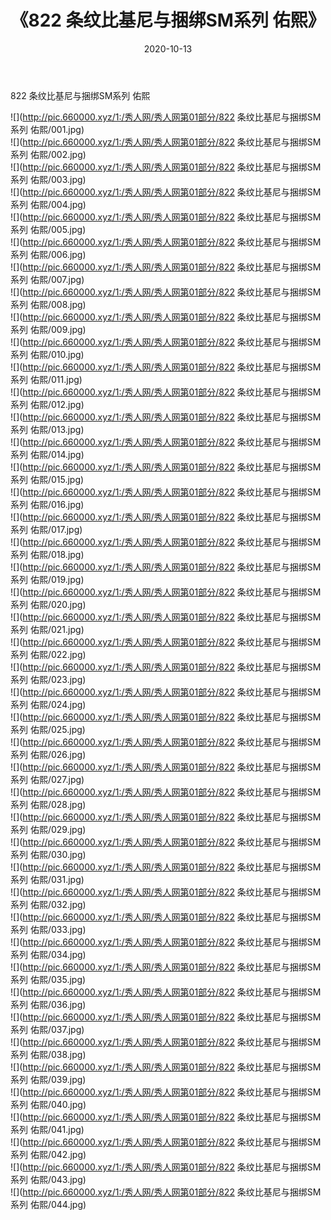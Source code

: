 ﻿---
layout: post
title:  《822 条纹比基尼与捆绑SM系列 佑熙》
date:   2020-10-13
img: http://pic.660000.xyz/1:/秀人网/秀人网第01部分/822 条纹比基尼与捆绑SM系列 佑熙/000.jpg
categories: [美女, 清纯, 唯美]
---

822 条纹比基尼与捆绑SM系列 佑熙

  ![](http://pic.660000.xyz/1:/秀人网/秀人网第01部分/822 条纹比基尼与捆绑SM系列 佑熙/001.jpg) <br> ![](http://pic.660000.xyz/1:/秀人网/秀人网第01部分/822 条纹比基尼与捆绑SM系列 佑熙/002.jpg) <br> ![](http://pic.660000.xyz/1:/秀人网/秀人网第01部分/822 条纹比基尼与捆绑SM系列 佑熙/003.jpg) <br> ![](http://pic.660000.xyz/1:/秀人网/秀人网第01部分/822 条纹比基尼与捆绑SM系列 佑熙/004.jpg) <br> ![](http://pic.660000.xyz/1:/秀人网/秀人网第01部分/822 条纹比基尼与捆绑SM系列 佑熙/005.jpg) <br> ![](http://pic.660000.xyz/1:/秀人网/秀人网第01部分/822 条纹比基尼与捆绑SM系列 佑熙/006.jpg) <br> ![](http://pic.660000.xyz/1:/秀人网/秀人网第01部分/822 条纹比基尼与捆绑SM系列 佑熙/007.jpg) <br> ![](http://pic.660000.xyz/1:/秀人网/秀人网第01部分/822 条纹比基尼与捆绑SM系列 佑熙/008.jpg) <br> ![](http://pic.660000.xyz/1:/秀人网/秀人网第01部分/822 条纹比基尼与捆绑SM系列 佑熙/009.jpg) <br> ![](http://pic.660000.xyz/1:/秀人网/秀人网第01部分/822 条纹比基尼与捆绑SM系列 佑熙/010.jpg) <br> ![](http://pic.660000.xyz/1:/秀人网/秀人网第01部分/822 条纹比基尼与捆绑SM系列 佑熙/011.jpg) <br> ![](http://pic.660000.xyz/1:/秀人网/秀人网第01部分/822 条纹比基尼与捆绑SM系列 佑熙/012.jpg) <br> ![](http://pic.660000.xyz/1:/秀人网/秀人网第01部分/822 条纹比基尼与捆绑SM系列 佑熙/013.jpg) <br> ![](http://pic.660000.xyz/1:/秀人网/秀人网第01部分/822 条纹比基尼与捆绑SM系列 佑熙/014.jpg) <br> ![](http://pic.660000.xyz/1:/秀人网/秀人网第01部分/822 条纹比基尼与捆绑SM系列 佑熙/015.jpg) <br> ![](http://pic.660000.xyz/1:/秀人网/秀人网第01部分/822 条纹比基尼与捆绑SM系列 佑熙/016.jpg) <br> ![](http://pic.660000.xyz/1:/秀人网/秀人网第01部分/822 条纹比基尼与捆绑SM系列 佑熙/017.jpg) <br> ![](http://pic.660000.xyz/1:/秀人网/秀人网第01部分/822 条纹比基尼与捆绑SM系列 佑熙/018.jpg) <br> ![](http://pic.660000.xyz/1:/秀人网/秀人网第01部分/822 条纹比基尼与捆绑SM系列 佑熙/019.jpg) <br> ![](http://pic.660000.xyz/1:/秀人网/秀人网第01部分/822 条纹比基尼与捆绑SM系列 佑熙/020.jpg) <br> ![](http://pic.660000.xyz/1:/秀人网/秀人网第01部分/822 条纹比基尼与捆绑SM系列 佑熙/021.jpg) <br> ![](http://pic.660000.xyz/1:/秀人网/秀人网第01部分/822 条纹比基尼与捆绑SM系列 佑熙/022.jpg) <br> ![](http://pic.660000.xyz/1:/秀人网/秀人网第01部分/822 条纹比基尼与捆绑SM系列 佑熙/023.jpg) <br> ![](http://pic.660000.xyz/1:/秀人网/秀人网第01部分/822 条纹比基尼与捆绑SM系列 佑熙/024.jpg) <br> ![](http://pic.660000.xyz/1:/秀人网/秀人网第01部分/822 条纹比基尼与捆绑SM系列 佑熙/025.jpg) <br> ![](http://pic.660000.xyz/1:/秀人网/秀人网第01部分/822 条纹比基尼与捆绑SM系列 佑熙/026.jpg) <br> ![](http://pic.660000.xyz/1:/秀人网/秀人网第01部分/822 条纹比基尼与捆绑SM系列 佑熙/027.jpg) <br> ![](http://pic.660000.xyz/1:/秀人网/秀人网第01部分/822 条纹比基尼与捆绑SM系列 佑熙/028.jpg) <br> ![](http://pic.660000.xyz/1:/秀人网/秀人网第01部分/822 条纹比基尼与捆绑SM系列 佑熙/029.jpg) <br> ![](http://pic.660000.xyz/1:/秀人网/秀人网第01部分/822 条纹比基尼与捆绑SM系列 佑熙/030.jpg) <br> ![](http://pic.660000.xyz/1:/秀人网/秀人网第01部分/822 条纹比基尼与捆绑SM系列 佑熙/031.jpg) <br> ![](http://pic.660000.xyz/1:/秀人网/秀人网第01部分/822 条纹比基尼与捆绑SM系列 佑熙/032.jpg) <br> ![](http://pic.660000.xyz/1:/秀人网/秀人网第01部分/822 条纹比基尼与捆绑SM系列 佑熙/033.jpg) <br> ![](http://pic.660000.xyz/1:/秀人网/秀人网第01部分/822 条纹比基尼与捆绑SM系列 佑熙/034.jpg) <br> ![](http://pic.660000.xyz/1:/秀人网/秀人网第01部分/822 条纹比基尼与捆绑SM系列 佑熙/035.jpg) <br> ![](http://pic.660000.xyz/1:/秀人网/秀人网第01部分/822 条纹比基尼与捆绑SM系列 佑熙/036.jpg) <br> ![](http://pic.660000.xyz/1:/秀人网/秀人网第01部分/822 条纹比基尼与捆绑SM系列 佑熙/037.jpg) <br> ![](http://pic.660000.xyz/1:/秀人网/秀人网第01部分/822 条纹比基尼与捆绑SM系列 佑熙/038.jpg) <br> ![](http://pic.660000.xyz/1:/秀人网/秀人网第01部分/822 条纹比基尼与捆绑SM系列 佑熙/039.jpg) <br> ![](http://pic.660000.xyz/1:/秀人网/秀人网第01部分/822 条纹比基尼与捆绑SM系列 佑熙/040.jpg) <br> ![](http://pic.660000.xyz/1:/秀人网/秀人网第01部分/822 条纹比基尼与捆绑SM系列 佑熙/041.jpg) <br> ![](http://pic.660000.xyz/1:/秀人网/秀人网第01部分/822 条纹比基尼与捆绑SM系列 佑熙/042.jpg) <br> ![](http://pic.660000.xyz/1:/秀人网/秀人网第01部分/822 条纹比基尼与捆绑SM系列 佑熙/043.jpg) <br> ![](http://pic.660000.xyz/1:/秀人网/秀人网第01部分/822 条纹比基尼与捆绑SM系列 佑熙/044.jpg) <br>
